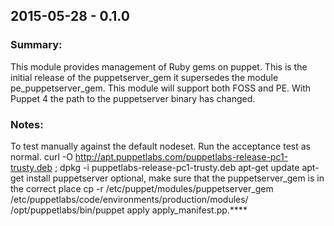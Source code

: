 ## 2015-05-28 - 0.1.0
### Summary:
This module provides management of Ruby gems on puppet. This is the initial release 
of the puppetserver_gem it supersedes the module pe_puppetserver_gem. This module 
will support both FOSS and PE. With Puppet 4 the path to the puppetserver binary has
changed. 

### Notes:
To test manually against the default nodeset. Run the acceptance test as normal.
curl -O http://apt.puppetlabs.com/puppetlabs-release-pc1-trusty.deb ; dpkg -i puppetlabs-release-pc1-trusty.deb
apt-get update
apt-get install puppetserver
optional, make sure that the puppetserver_gem is in the correct place
  cp -r /etc/puppet/modules/puppetserver_gem /etc/puppetlabs/code/environments/production/modules/
/opt/puppetlabs/bin/puppet apply apply_manifest.pp.****  
